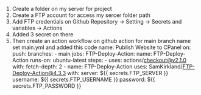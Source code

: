 1.  Create a folder on my server for project
2.  Create a FTP account for access my sercer folder path
3.  Add FTP credentials on Github Repository -> Setting -> Secrets and variables -> Actions
4.  Added 3 secret on there
5.  Then create an action workflow on github action for main branch name set main.yml and added this code
    name: Publish Website to CPanel
    on:
    push:
    branches: - main
    jobs:
    FTP-Deploy-Action:
    name: FTP-Deploy-Action
    runs-on: ubuntu-latest
    steps: - uses: actions/checkout@v2.1.0
    with:
    fetch-depth: 2 - name: FTP-Deploy-Action
    uses: SamKirkland/FTP-Deploy-Action@4.3.3
    with:
    server: ${{ secrets.FTP_SERVER }}
    username: ${{ secrets.FTP_USERNAME }}
    password: ${{ secrets.FTP_PASSWORD }}
